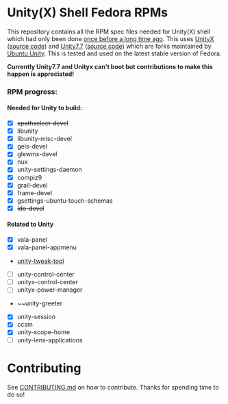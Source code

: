 # Unity(X) Shell Fedora RPMs

This repository contains all the RPM spec files needed for
Unity(X) shell which had only been done [once before a long time ago](https://github.com/chenxiaolong/Unity-for-Fedora). This uses [UnityX](https://unityd.org) ([source code](https://gitlab.com/ubuntu-unity/unity-x)) and [Unity7.7](https://unityd.org) ([source code](https://gitlab.com/ubuntu-unity/unity/unity)) which are forks maintained by [Ubuntu Unity](https://ubuntuunity.org/). This is tested and used on the latest stable version of Fedora.

**Currently Unity7.7 and Unityx can't boot but contributions to make this happen is appreciated!**

### RPM progress:
#### Needed for Unity to build:

* [X] ~~xpathselect-devel~~
* [X] libunity
* [X] libunity-misc-devel
* [X] geis-devel
* [X] glewmx-devel
* [X] nux
* [X] unity-settings-daemon
* [X] compiz9
* [X] grail-devel
* [X] frame-devel
* [X] gsettings-ubuntu-touch-schemas
* [X] ~~ido-devel~~

#### Related to Unity

* [X] vala-panel
* [X] vala-panel-appmenu
* [unity-tweak-tool](https://github.com/freyja-dev/unity-tweak-tool)
* [ ] unity-control-center
* [ ] unityx-control-center
* [ ] unityx-power-manager
* ~~unity-greeter
* [X] unity-session
* [X] ccsm
* [X] unity-scope-home
* [ ] unity-lens-applications

# Contributing
See [CONTRIBUTING.md](https://github.com/cat-master21/unityDE-specs/blob/main/CONTRIBUTING.md) on how to contribute.
Thanks for spending time to do so!
